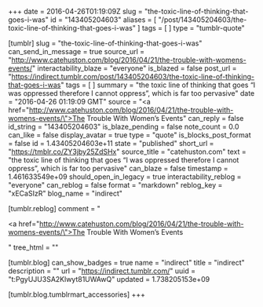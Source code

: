 +++
date = 2016-04-26T01:19:09Z
slug = "the-toxic-line-of-thinking-that-goes-i-was"
id = "143405204603"
aliases = [ "/post/143405204603/the-toxic-line-of-thinking-that-goes-i-was" ]
tags = [ ]
type = "tumblr-quote"

[tumblr]
slug = "the-toxic-line-of-thinking-that-goes-i-was"
can_send_in_message = true
source_url = "http://www.catehuston.com/blog/2016/04/21/the-trouble-with-womens-events/"
interactability_blaze = "everyone"
is_blazed = false
post_url = "https://indirect.tumblr.com/post/143405204603/the-toxic-line-of-thinking-that-goes-i-was"
tags = [ ]
summary = "the toxic line of thinking that goes “I was oppressed therefore I cannot oppress”, which is far too pervasive"
date = "2016-04-26 01:19:09 GMT"
source = "<a href=\"http://www.catehuston.com/blog/2016/04/21/the-trouble-with-womens-events/\">The Trouble With Women’s Events</a>"
can_reply = false
id_string = "143405204603"
is_blaze_pending = false
note_count = 0.0
can_like = false
display_avatar = true
type = "quote"
is_blocks_post_format = false
id = 1.43405204603e+11
state = "published"
short_url = "https://tmblr.co/ZY3jby25ZdSHx"
source_title = "catehuston.com"
text = "the toxic line of thinking that goes “I was oppressed therefore I cannot oppress”, which is far too pervasive"
can_blaze = false
timestamp = 1.461633549e+09
should_open_in_legacy = true
interactability_reblog = "everyone"
can_reblog = false
format = "markdown"
reblog_key = "xECaSIzR"
blog_name = "indirect"

[tumblr.reblog]
comment = "<p><a href=\"http://www.catehuston.com/blog/2016/04/21/the-trouble-with-womens-events/\">The Trouble With Women’s Events</a></p>"
tree_html = ""

[tumblr.blog]
can_show_badges = true
name = "indirect"
title = "indirect"
description = ""
url = "https://indirect.tumblr.com/"
uuid = "t:PgyUJU3SA2Klwyt81UWAwQ"
updated = 1.738205153e+09

[tumblr.blog.tumblrmart_accessories]
+++
